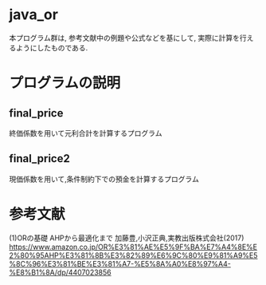 # java_or
本プログラム群は, 参考文献中の例題や公式などを基にして, 実際に計算を行えるようにしたものである.

# プログラムの説明
## final_price
終価係数を用いて元利合計を計算するプログラム
## final_price2
現価係数を用いて,条件制約下での預金を計算するプログラム

# 参考文献
(1)ORの基礎 AHPから最適化まで 加藤豊,小沢正典,実教出版株式会社(2017)
https://www.amazon.co.jp/OR%E3%81%AE%E5%9F%BA%E7%A4%8E%E2%80%95AHP%E3%81%8B%E3%82%89%E6%9C%80%E9%81%A9%E5%8C%96%E3%81%BE%E3%81%A7-%E5%8A%A0%E8%97%A4-%E8%B1%8A/dp/4407023856
